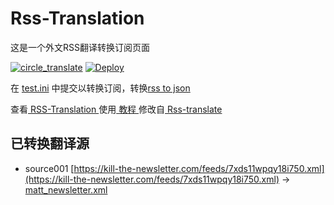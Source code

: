 # Rss-Translation

这是一个外文RSS翻译转换订阅页面 

[![circle_translate](https://github.com/HaiFengLoveStudy/Rss-Translation/actions/workflows/circle_translate.yml/badge.svg)](https://github.com/tjsky/Rss-Translation/actions/workflows/circle_translate.yml)
[![Deploy](https://github.com/HaiFengLoveStudy/Rss-Translation/actions/workflows/jekyll-gh-pages.yml/badge.svg)](https://github.com/tjsky/Rss-Translation/actions/workflows/jekyll-gh-pages.yml)

在 [test.ini](https://github.com/HaiFengLoveStudy/Rss-Translation/blob/main/test.ini) 中提交以转换订阅，转换[rss to json](https://rss2json.com/)

查看[ RSS-Translation ](https://HaiFengLoveStudy.github.io/RSS-Translation)使用[ 教程 ](https://www.tjsky.net/tutorial/644)修改自[ Rss-translate ](https://github.com/rcy1314/Rss-Translation/)

## 已转换翻译源

 - source001 [https://kill-the-newsletter.com/feeds/7xds11wpqy18i750.xml](https://kill-the-newsletter.com/feeds/7xds11wpqy18i750.xml) -> [matt_newsletter.xml](rss/matt_newsletter.xml)
